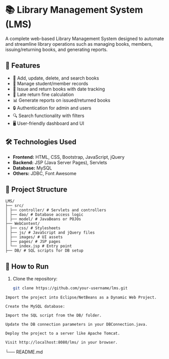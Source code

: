# 📚 Library Management System (LMS)

A complete web-based Library Management System designed to automate and streamline library operations such as managing books, members, issuing/returning books, and generating reports.

## 🚀 Features

- 📖 Add, update, delete, and search books
- 👤 Manage student/member records
- 🔄 Issue and return books with date tracking
- 📅 Late return fine calculation
- 📊 Generate reports on issued/returned books
- 🔒 Authentication for admin and users
- 🔍 Search functionality with filters
- 🖥️ User-friendly dashboard and UI

## 🛠️ Technologies Used

- **Frontend:** HTML, CSS, Bootstrap, JavaScript, jQuery
- **Backend:** JSP (Java Server Pages), Servlets
- **Database:** MySQL
- **Others:** JDBC, Font Awesome

## 📁 Project Structure

```
LMS/
├── src/
│ ├── controller/ # Servlets and controllers
│ ├── dao/ # Database access logic
│ ├── model/ # JavaBeans or POJOs
├── WebContent/
│ ├── css/ # Stylesheets
│ ├── js/ # JavaScript and jQuery files
│ ├── images/ # UI assets
│ ├── pages/ # JSP pages
│ └── index.jsp # Entry point
├── DB/ # SQL scripts for DB setup

```


## 🔧 How to Run

1. Clone the repository:

   ```bash
   git clone https://github.com/your-username/lms.git


```
Import the project into Eclipse/NetBeans as a Dynamic Web Project.

Create the MySQL database:

Import the SQL script from the DB/ folder.

Update the DB connection parameters in your DBConnection.java.

Deploy the project to a server like Apache Tomcat.

Visit http://localhost:8080/lms/ in your browser.

```
└── README.md
